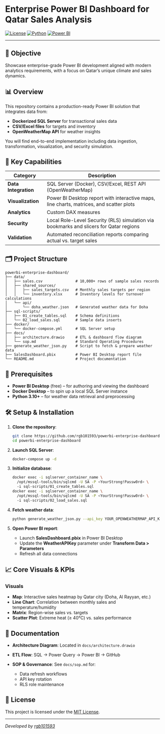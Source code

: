 # Enterprise Power BI Dashboard for Qatar Sales Analysis

[![License](https://img.shields.io/badge/license-MIT-blue.svg)](LICENSE) [![Python](https://img.shields.io/badge/python-3.10%2B-green)](https://www.python.org/) [![Power BI](https://img.shields.io/badge/Power%20BI-Report-yellow)](https://powerbi.microsoft.com/)

---

## 🚀 Objective

Showcase enterprise-grade Power BI development aligned with modern analytics requirements, with a focus on Qatar’s unique climate and sales dynamics.

## 📊 Overview

This repository contains a production-ready Power BI solution that integrates data from:

* **Dockerized SQL Server** for transactional sales data
* **CSV/Excel files** for targets and inventory
* **OpenWeatherMap API** for weather insights

You will find end-to-end implementation including data ingestion, transformation, visualization, and security simulation.

## 🎯 Key Capabilities

| Category             | Description                                                                              |
| -------------------- | ---------------------------------------------------------------------------------------- |
| **Data Integration** | SQL Server (Docker), CSV/Excel, REST API (OpenWeatherMap)                                |
| **Visualization**    | Power BI Desktop report with interactive maps, line charts, matrices, and scatter plots  |
| **Analytics**        | Custom DAX measures |
| **Security**         | Local Role-Level Security (RLS) simulation via bookmarks and slicers for Qatar regions   |
| **Validation**       | Automated reconciliation reports comparing actual vs. target sales                       |


## 🗂️ Project Structure

```
powerbi-enterprise-dashboard/
├── data/
│   ├── sales.csv               # 10,000+ rows of sample sales records
│   ├── shared_sources/
│   │   ├── sales_targets.csv   # Monthly sales targets per region
│   │   └── inventory.xlsx      # Inventory levels for turnover calculations
│   └── api/
│       └── doha_weather.json   # Generated weather data for Doha
├── sql-scripts/
│   ├── 01_create_tables.sql    # Schema definitions
│   └── 02_load_sales.sql       # Sample data inserts
├── docker/
│   └── docker-compose.yml      # SQL Server setup
├── docs/
│   ├── architecture.drawio     # ETL & dashboard flow diagram
│   └── sop.md                  # Standard Operating Procedures
├── generate_weather_json.py    # Script to fetch & prepare weather data
├── SalesDashboard.pbix         # Power BI Desktop report file
└── README.md                   # Project documentation
```

## 🔧 Prerequisites

* **Power BI Desktop** (free) – for authoring and viewing the dashboard
* **Docker Desktop** – to spin up a local SQL Server instance
* **Python 3.10+** – for weather data retrieval and preprocessing

## 🛠️ Setup & Installation

1. **Clone the repository**:

   ```bash
   git clone https://github.com/rgb101593/powerbi-enterprise-dashboard.git
   cd powerbi-enterprise-dashboard
   ```

2. **Launch SQL Server**:

   ```bash
   docker-compose up -d
   ```

3. **Initialize database**:

   ```bash
   docker exec -i sqlserver_container_name \  
     /opt/mssql-tools/bin/sqlcmd -U SA -P <YourStrong!Passw0rd> \  
     -i sql-scripts/01_create_tables.sql
   docker exec -i sqlserver_container_name \  
     /opt/mssql-tools/bin/sqlcmd -U SA -P <YourStrong!Passw0rd> \  
     -i sql-scripts/02_load_sales.sql
   ```

4. **Fetch weather data**:

   ```bash
   python generate_weather_json.py --api_key YOUR_OPENWEATHERMAP_API_KEY
   ```

5. **Open Power BI report**:

   * Launch **SalesDashboard.pbix** in Power BI Desktop
   * Update the **WeatherAPIKey** parameter under **Transform Data > Parameters**
   * Refresh all data connections

## 📈 Core Visuals & KPIs

### Visuals

* **Map**: Interactive sales heatmap by Qatar city (Doha, Al Rayyan, etc.)
* **Line Chart**: Correlation between monthly sales and temperature/humidity
* **Matrix**: Region-wise sales vs. targets
* **Scatter Plot**: Extreme heat (≥ 40°C) vs. sales performance


## 📝 Documentation

* **Architecture Diagram**: Located in `docs/architecture.drawio`
* **ETL Flow**: SQL → Power Query → Power BI → GitHub
* **SOP & Governance**: See `docs/sop.md` for:

  * Data refresh workflows
  * API key rotation
  * RLS role maintenance



## 📄 License

This project is licensed under the [MIT License](LICENSE).

---

*Developed  by [rgb101593](https://github.com/rgb101593)*
